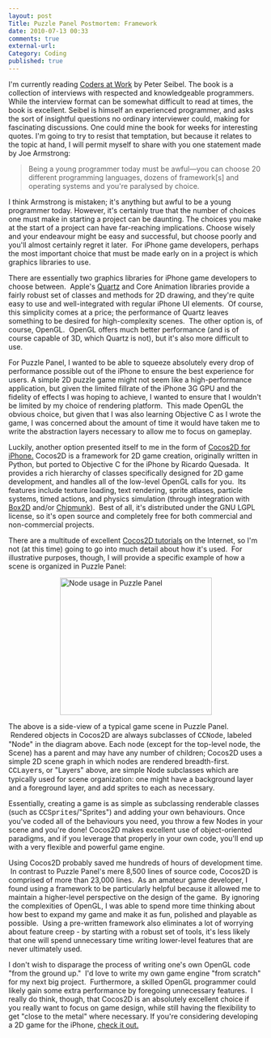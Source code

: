 ```yaml
---
layout: post
Title: Puzzle Panel Postmortem: Framework
date: 2010-07-13 00:33
comments: true
external-url:
Category: Coding
published: true
---
```

I'm currently reading <a title="Coders at Work" href="http://www.codersatwork.com/">Coders at Work</a> by Peter Seibel.  The book is a collection of interviews with respected and knowledgeable programmers.  While the interview format can be somewhat difficult to read at times, the book is excellent.  Seibel is himself an experienced programmer, and asks the sort of insightful questions no ordinary interviewer could, making for fascinating discussions.  One could mine the book for weeks for interesting quotes.  I'm going to try to resist that temptation, but because it relates to the topic at hand, I will permit myself to share with you one statement made by Joe Armstrong:
<blockquote>Being a young programmer today must be awful—you can choose 20 different programming languages, dozens of framework[s] and operating systems and you're paralysed by choice.</blockquote>
I think Armstrong is mistaken; it's anything but awful to be a young programmer today.  However, it's certainly true that the number of choices one must make in starting a project can be daunting.  The choices you make at the start of a project can have far-reaching implications.  Choose wisely and your endeavour might be easy and successful, but choose poorly and you'll almost certainly regret it later.  For iPhone game developers, perhaps the most important choice that must be made early on in a project is which graphics libraries to use.<!-- PELICAN_END_SUMMARY -->

There are essentially two graphics libraries for iPhone game developers to choose between.  Apple's <a title="Quartz" href="http://developer.apple.com/iphone/library/documentation/GraphicsImaging/Conceptual/drawingwithquartz2d/Introduction/Introduction.html" target="_blank">Quartz</a> and Core Animation libraries provide a fairly robust set of classes and methods for 2D drawing, and they're quite easy to use and well-integrated with regular iPhone UI elements.  Of course, this simplicity comes at a price; the performance of Quartz leaves something to be desired for high-complexity scenes.  The other option is, of course, OpenGL.  OpenGL offers much better performance (and is of course capable of 3D, which Quartz is not), but it's also more difficult to use.

For Puzzle Panel, I wanted to be able to squeeze absolutely every drop of performance possible out of the iPhone to ensure the best experience for users.  A simple 2D puzzle game might not seem like a high-performance application, but given the limited fillrate of the iPhone 3G GPU and the fidelity of effects I was hoping to achieve, I wanted to ensure that I wouldn't be limited by my choice of rendering platform.  This made OpenGL the obvious choice, but given that I was also learning Objective C as I wrote the game, I was concerned about the amount of time it would have taken me to write the abstraction layers necessary to allow me to focus on gameplay.

Luckily, another option presented itself to me in the form of <a title="Cocos2D for iPhone" href="http://cocos2d-iPhone.org">Cocos2D for iPhone.</a> Cocos2D is a framework for 2D game creation, originally written in Python, but ported to Objective C for the iPhone by Ricardo Quesada.  It provides a rich hierarchy of classes specifically designed for 2D game development, and handles all of the low-level OpenGL calls for you.  Its features include texture loading, text rendering, sprite atlases, particle systems, timed actions, and physics simulation (through integration with <a title="Box2D" href="http://www.box2d.org/" target="_blank">Box2D</a> and/or <a title="Chipmunk" href="http://code.google.com/p/chipmunk-physics/" target="_blank">Chipmunk</a>).  Best of all, it's distributed under the GNU LGPL license, so it's open source and completely free for both commercial and non-commercial projects.

There are a multitude of excellent <a title="Cocos2D tutorials" href="http://www.cocos2d-iphone.org/wiki/doku.php/" target="_blank">Cocos2D tutorials</a> on the Internet, so I'm not (at this time) going to go into much detail about how it's used.  For illustrative purposes, though, I will provide a specific example of how a scene is organized in Puzzle Panel:

<a href="/images/nodes.png"><img class="aligncenter size-medium wp-image-101"
title="Node usage in Puzzle Panel" src="/images/nodes-300x271.png" alt="Node usage in Puzzle Panel" width="300" height="271" style="display: block; margin-left: auto; margin-right: auto;"/></a>

The above is a side-view of a typical game scene in Puzzle Panel.  Rendered objects in Cocos2D are always subclasses of <span style="display: inline; font-family: Courier">CCNode</span>, labeled "Node" in the diagram above.  Each node (except for the top-level node, the Scene) has a parent and may have any number of children; Cocos2D uses a simple 2D scene graph in which nodes are rendered breadth-first.  <span style="display: inline; font-family: Courier">CCLayer</span>s, or "Layers" above, are simple Node subclasses which are typically used for scene organization: one might have a background layer and a foreground layer, and add sprites to each as necessary.

Essentially, creating a game is as simple as subclassing renderable classes (such as <span style="display: inline; font-family: Courier">CCSprite</span>s/"Sprites") and adding your own behaviours.  Once you've coded all of the behaviours you need, you throw a few Nodes in your scene and you're done!  Cocos2D makes excellent use of object-oriented paradigms, and if you leverage that properly in your own code, you'll end up with a very flexible and powerful game engine.

Using Cocos2D probably saved me hundreds of hours of development time.  In contrast to Puzzle Panel's mere 8,500 lines of source code, Cocos2D is comprised of more than 23,000 lines.  As an amateur game developer, I found using a framework to be particularly helpful because it allowed me to maintain a higher-level perspective on the design of the game.  By ignoring the complexities of OpenGL, I was able to spend more time thinking about how best to expand my game and make it as fun, polished and playable as possible.  Using a pre-written framework also eliminates a lot of worrying about feature creep - by starting with a robust set of tools, it's less likely that one will spend unnecessary time writing lower-level features that are never ultimately used.

I don't wish to disparage the process of writing one's own OpenGL code "from the ground up."  I'd love to write my own game engine "from scratch" for my next big project.  Furthermore, a skilled OpenGL programmer could likely gain some extra performance by foregoing unnecessary features.  I really do think, though, that Cocos2D is an absolutely excellent choice if you really want to focus on game design, while still having the flexibility to get "close to the metal" where necessary.  If you're considering developing a 2D game for the iPhone, <a title="Cocos2D for iPhone" href="http://cocos2d-iPhone.org">check it out.</a>
